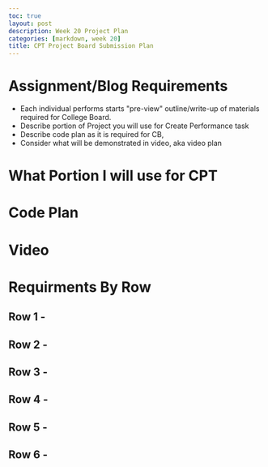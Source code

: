 ```yaml
---
toc: true
layout: post
description: Week 20 Project Plan
categories: [markdown, week 20]
title: CPT Project Board Submission Plan
--- 
```

# Assignment/Blog Requirements 
- Each individual performs starts "pre-view" outline/write-up of materials required for College Board. 
- Describe portion of Project you will use for Create Performance task
- Describe code plan as it is required for CB,
- Consider what will be demonstrated in video, aka video plan

# What Portion I will use for CPT

# Code Plan 

# Video

# Requirments By Row
## Row 1 - 
## Row 2 - 
## Row 3 - 
## Row 4 - 
## Row 5 - 
## Row 6 - 



